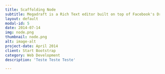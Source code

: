 ```yaml
---
title: Scaffolding Node
subtitle: Megadraft is a Rich Text editor built on top of Facebook's Draft.JS featuring a nice default base of components and extensibility.
layout: default
modal-id: 5
date: 2014-07-14
img: node.png
thumbnail: node.png
alt: image-alt
project-date: April 2014
client: Start Bootstrap
category: Web Development
description: 'Teste Teste Teste'

---
```

